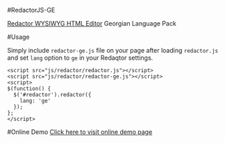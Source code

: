 #RedactorJS-GE

[Redactor WYSIWYG HTML Editor](http://imperavi.com/redactor/) Georgian Language Pack


#Usage

Simply include `redactor-ge.js` file on your page after loading `redactor.js` and set `lang` option to `ge` in your Redaqtor settings.

```
<script src="js/redactor/redactor.js"></script>
<script src="js/redactor/redactor-ge.js"></script>
<script>
$(function() {
  $('#redactor').redactor({
    lang: 'ge'
  });
};
</script>
```

#Online Demo
[Click here to visit online demo page](http://landish.github.io/RedactorJS-GE/)


